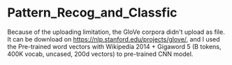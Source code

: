 # Pattern_Recog_and_Classfic

Because of the uploading limitation, the GloVe corpora didn't upload as file.  
It can be download on https://nlp.stanford.edu/projects/glove/, and I used the Pre-trained word vectors with Wikipedia 2014 + Gigaword 5 (B tokens, 400K vocab, uncased, 200d vectors) to pre-trained CNN model.
